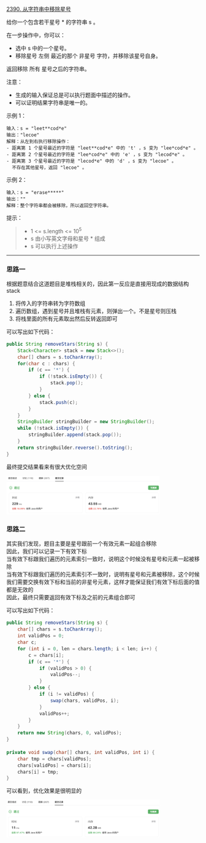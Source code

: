 [2390. 从字符串中移除星号](https://leetcode.cn/problems/removing-stars-from-a-string/)

给你一个包含若干星号 * 的字符串 s 。

在一步操作中，你可以：

- 选中 s 中的一个星号。
- 移除星号 左侧 最近的那个 非星号 字符，并移除该星号自身。

返回移除 所有 星号之后的字符串。

注意：

- 生成的输入保证总是可以执行题面中描述的操作。
- 可以证明结果字符串是唯一的。


示例 1：
```
输入：s = "leet**cod*e"
输出："lecoe"
解释：从左到右执行移除操作：
- 距离第 1 个星号最近的字符是 "leet**cod*e" 中的 't' ，s 变为 "lee*cod*e" 。
- 距离第 2 个星号最近的字符是 "lee*cod*e" 中的 'e' ，s 变为 "lecod*e" 。
- 距离第 3 个星号最近的字符是 "lecod*e" 中的 'd' ，s 变为 "lecoe" 。
  不存在其他星号，返回 "lecoe" 。
```
示例 2：
```
输入：s = "erase*****"
输出：""
解释：整个字符串都会被移除，所以返回空字符串。
```

提示：

>- 1 <= s.length <= 10<sup>5</sup>
>- s 由小写英文字母和星号 * 组成
>- s 可以执行上述操作

<hr/>

### 思路一
根据题意结合这道题目是堆栈相关的，因此第一反应是直接用现成的数据结构 stack  
1. 将传入的字符串转为字符数组
2. 遍历数组，遇到星号并且堆栈有元素，则弹出一个。不是星号则压栈
3. 将栈里面的所有元素取出然后反转返回即可

可以写出如下代码：
```java
public String removeStars(String s) {
    Stack<Character> stack = new Stack<>();
    char[] chars = s.toCharArray();
    for(char c : chars) {
        if (c == '*') {
            if (!stack.isEmpty()) {
                stack.pop();
            }
        } else {
            stack.push(c);
        }
    }
    StringBuilder stringBuilder = new StringBuilder();
    while (!stack.isEmpty()) {
        stringBuilder.append(stack.pop());
    }
    return stringBuilder.reverse().toString();
}
```
最终提交结果看来有很大优化空间

<img src="../res/image/2390_slow.png" width="400"/>

### 思路二
其实我们发现，题目主要是星号跟前一个有效元素一起组合移除  
因此，我们可以记录一下有效下标  
当有效下标跟我们遍历的元素索引一致时，说明这个时候没有星号和元素一起被移除  
当有效下标跟我们遍历的元素索引不一致时，说明有星号和元素被移除，这个时候我们需要交换有效下标和当前的非星号元素，这样才能保证我们有效下标后面的值都是无效的  
因此，最终只需要返回有效下标及之前的元素组合即可

可以写出如下代码：
```java
public String removeStars(String s) {
    char[] chars = s.toCharArray();
    int validPos = 0;
    char c;
    for (int i = 0, len = chars.length; i < len; i++) {
        c = chars[i];
        if (c == '*') {
            if (validPos > 0) {
                validPos--;
            }
        } else {
            if (i != validPos) {
                swap(chars, validPos, i);
            }
            validPos++;
        }
    }
    return new String(chars, 0, validPos);
}

private void swap(char[] chars, int validPos, int i) {
    char tmp = chars[validPos];
    chars[validPos] = chars[i];
    chars[i] = tmp;
}
```
可以看到，优化效果是很明显的

<img src="../res/image/2390_fast.png" width="400"/>